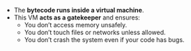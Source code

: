 - The **bytecode runs inside a virtual machine**.
- This VM **acts as a gatekeeper** and ensures:
    - You don’t access memory unsafely.
    - You don’t touch files or networks unless allowed.
    - You don’t crash the system even if your code has bugs.
